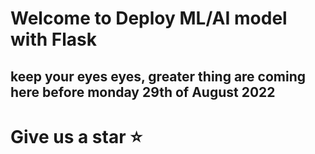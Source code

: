 #   Welcome to Deploy ML/AI model with Flask

##  keep your eyes eyes, greater thing are coming here before monday 29th of August 2022 

#   Give us a star :star: